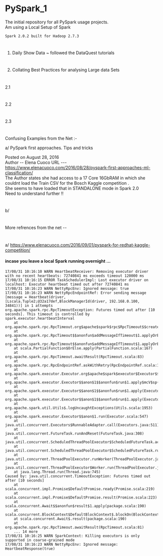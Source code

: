 # PySpark_1

The initial repository for all PySpark usage projects.   
Am using a Local Setup of Spark   
```
Spark 2.0.2 built for Hadoop 2.7.3

```
#

1. Daily Show Data ~ followed the DataQuest tutorials
#
2. Collating Best Practices for analysing Large data Sets  
#
2.1 
#
2.2
#
2.3 
#
#
#
Confusing Examples from the Net :- 

a/ PySpark first approaches. Tips and tricks  

Posted on August 28, 2016  
Author -- Elena Cuoco URL --- https://www.elenacuoco.com/2016/08/28/pyspark-first-approaches-ml-classification/  
The Author states she had access to a 17 Core 16GbRAM in which she couldnt load the Train CSV 
for the Bosch Kaggle competition .   
She seems to have loaded that in STANDALONE mode in Spark 2.0  
Need to understand further !!

#
b/

#
More refrences from the net --   
#
a/ https://www.elenacuoco.com/2016/09/01/pyspark-for-redhat-kaggle-competition/






#### incase you leave a local Spark running overnight ...

```
17/08/31 10:16:10 WARN HeartbeatReceiver: Removing executor driver with no recent heartbeats: 72740841 ms exceeds timeout 120000 ms
17/08/31 10:16:15 ERROR TaskSchedulerImpl: Lost executor driver on localhost: Executor heartbeat timed out after 72740841 ms
17/08/31 10:16:23 WARN NettyRpcEnv: Ignored message: true
17/08/31 10:16:23 WARN NettyRpcEndpointRef: Error sending message [message = Heartbeat(driver,[Lscala.Tuple2;@32a17def,BlockManagerId(driver, 192.168.0.100, 34841))] in 1 attempts
org.apache.spark.rpc.RpcTimeoutException: Futures timed out after [10 seconds]. This timeout is controlled by spark.executor.heartbeatInterval
	at org.apache.spark.rpc.RpcTimeout.org$apache$spark$rpc$RpcTimeout$$createRpcTimeoutException(RpcTimeout.scala:48)
	at org.apache.spark.rpc.RpcTimeout$$anonfun$addMessageIfTimeout$1.applyOrElse(RpcTimeout.scala:63)
	at org.apache.spark.rpc.RpcTimeout$$anonfun$addMessageIfTimeout$1.applyOrElse(RpcTimeout.scala:59)
	at scala.PartialFunction$OrElse.apply(PartialFunction.scala:167)
	at org.apache.spark.rpc.RpcTimeout.awaitResult(RpcTimeout.scala:83)
	at org.apache.spark.rpc.RpcEndpointRef.askWithRetry(RpcEndpointRef.scala:102)
	at org.apache.spark.executor.Executor.org$apache$spark$executor$Executor$$reportHeartBeat(Executor.scala:518)
	at org.apache.spark.executor.Executor$$anon$1$$anonfun$run$1.apply$mcV$sp(Executor.scala:547)
	at org.apache.spark.executor.Executor$$anon$1$$anonfun$run$1.apply(Executor.scala:547)
	at org.apache.spark.executor.Executor$$anon$1$$anonfun$run$1.apply(Executor.scala:547)
	at org.apache.spark.util.Utils$.logUncaughtExceptions(Utils.scala:1953)
	at org.apache.spark.executor.Executor$$anon$1.run(Executor.scala:547)
	at java.util.concurrent.Executors$RunnableAdapter.call(Executors.java:511)
	at java.util.concurrent.FutureTask.runAndReset(FutureTask.java:308)
	at java.util.concurrent.ScheduledThreadPoolExecutor$ScheduledFutureTask.access$301(ScheduledThreadPoolExecutor.java:180)
	at java.util.concurrent.ScheduledThreadPoolExecutor$ScheduledFutureTask.run(ScheduledThreadPoolExecutor.java:294)
	at java.util.concurrent.ThreadPoolExecutor.runWorker(ThreadPoolExecutor.java:1142)
	at java.util.concurrent.ThreadPoolExecutor$Worker.run(ThreadPoolExecutor.java:617)
	at java.lang.Thread.run(Thread.java:745)
Caused by: java.util.concurrent.TimeoutException: Futures timed out after [10 seconds]
	at scala.concurrent.impl.Promise$DefaultPromise.ready(Promise.scala:219)
	at scala.concurrent.impl.Promise$DefaultPromise.result(Promise.scala:223)
	at scala.concurrent.Await$$anonfun$result$1.apply(package.scala:190)
	at scala.concurrent.BlockContext$DefaultBlockContext$.blockOn(BlockContext.scala:53)
	at scala.concurrent.Await$.result(package.scala:190)
	at org.apache.spark.rpc.RpcTimeout.awaitResult(RpcTimeout.scala:81)
	... 14 more
17/08/31 10:16:25 WARN SparkContext: Killing executors is only supported in coarse-grained mode
17/08/31 10:16:23 WARN NettyRpcEnv: Ignored message: HeartbeatResponse(true)
```

